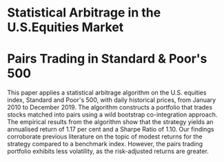 # Statistical Arbitrage in the U.S.Equities Market
# Pairs Trading in Standard & Poor's 500

This paper applies a statistical arbitrage algorithm on the U.S. equities index, Standard and Poor's 500, with daily historical prices, from January 2010 to December 2019. The algorithm constructs a portfolio that trades stocks matched into pairs using a wild bootstrap co-integration approach. The empirical results from the algorithm show that the strategy yields an annualised return of 1.17 per cent and a Sharpe Ratio of 1.10. Our findings corroborate previous literature on the topic of modest returns for the strategy compared to a benchmark index. However, the pairs trading portfolio exhibits less volatility, as the risk-adjusted returns are greater.
